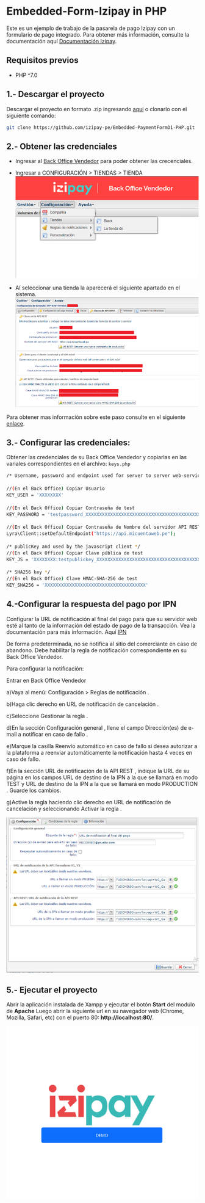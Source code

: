 # Embedded-Form-Izipay in PHP

Este es un ejemplo de trabajo de la pasarela de pago  Izipay con un formulario de pago integrado. 
Para obtener más información, consulte la documentación aquí [Documentación Izipay](https://secure.micuentaweb.pe/doc/es-PE/form-payment/standard-payment/sitemap.html).

## Requisitos previos
* PHP ^7.0

## 1.- Descargar el proyecto 
Descargar el proyecto en formato .zip ingresando [aquí](https://github.com/izipay-pe/Embedded-PaymentFormD1-PHP/archive/refs/heads/main.zip) o clonarlo con el siguiente comando:

```sh
git clone https://github.com/izipay-pe/Embedded-PaymentFormD1-PHP.git
``` 
## 2.- Obtener las credenciales
* Ingresar al [Back Office Vendedor](https://secure.micuentaweb.pe/vads-merchant/loginAction.init.a ) 
para poder obtener las crecenciales. 
* Ingresar a CONFIGURACIÓN > TIENDAS > TIENDA
![Tiendas](store.png)

* Al seleccionar una tienda la aparecerá el siguiente apartado en el sistema.
![Credenciales](bo.png)

Para obtener mas información sobre este paso consulte en el siguiente [enlace](https://secure.micuentaweb.pe/doc/es-PE/rest/V4.0/api/get_my_keys.html).


## 3.- Configurar las credenciales:
Obtener las credenciales de su Back Office Vendedor y copiarlas en las variales correspondientes en el archivo: `keys.php` 

```sh
/* Username, password and endpoint used for server to server web-service calls */

//(En el Back Office) Copiar Usuario
KEY_USER = 'XXXXXXXX'

//(En el Back Office) Copiar Contraseña de test
KEY_PASSWORD = 'testpassword_XXXXXXXXXXXXXXXXXXXXXXXXXXXXXXXXXXXXXXXXXXXXXX'

//(En el Back Office) Copiar Contraseña de Nombre del servidor API REST
Lyra\Client::setDefaultEndpoint("https://api.micuentaweb.pe");

/* publicKey and used by the javascript client */
//(En el Back Office) Copiar Clave pública de test
KEY_JS = 'XXXXXXXX:testpublickey_XXXXXXXXXXXXXXXXXXXXXXXXXXXXXXXXXXXXXX'

/* SHA256 key */
//(En el Back Office) Clave HMAC-SHA-256 de test
KEY_SHA256 = 'XXXXXXXXXXXXXXXXXXXXXXXXXXXXXXXXXXXXX'
``` 
## 4.-Configurar la respuesta del pago por IPN 
Configurar la URL de notificación al final del pago para que su servidor web esté al tanto de la información del estado de pago de la transacción. Vea la documentación para más información. Aquí [IPN](https://secure.micuentaweb.pe/doc/es-PE/form-payment/quick-start-guide/implementar-la-ipn.html) 

De forma predeterminada, no se notifica al sitio del comerciante en caso de abandono. Debe habilitar la regla de notificación correspondiente en su Back Office Vendedor.

Para configurar la notificación:

Entrar en Back Office Vendedor

a)Vaya al menú: Configuración > Reglas de notificación .

b)Haga clic derecho en URL de notificación de cancelación .

c)Seleccione Gestionar la regla .

d)En la sección Configuración general , llene el campo Dirección(es) de e-mail a notificar en caso de fallo .

e)Marque la casilla Reenvío automático en caso de fallo si desea autorizar a la plataforma a reenviar automáticamente la notificación hasta 4 veces en caso de fallo.

f)En la sección URL de notificación de la API REST , indique la URL de su página en los campos URL de destino de la IPN a la que se llamará en modo TEST y URL de destino de la IPN a la que se llamará en modo PRODUCTION .
Guarde los cambios.

g)Active la regla haciendo clic derecho en URL de notificación de cancelación y seleccionando Activar la regla .


![URL de notificacion](bo2.png)

## 5.- Ejecutar el proyecto
Abrir la aplicación instalada de Xampp y ejecutar el botón **Start** del modulo de **Apache**
Luego abrir la siguiente url en su navegador web (Chrome, Mozilla, Safari, etc) con el puerto 80: **http://localhost:80/**.


![Pasarela de pago](/images/Screenshot-4.png)
